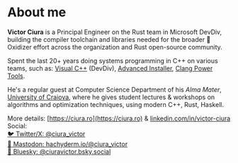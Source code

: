 # About me

**Victor Ciura** is a Principal Engineer on the Rust team in Microsoft DevDiv, building the compiler toolchain and libraries needed for the broader 🦀Oxidizer effort across the organization and Rust open-source community.  

Spent the last 20+ years doing systems programming in C++ on various teams, such as: [Visual C++](https://devblogs.microsoft.com/cppblog/) (DevDiv), [Advanced Installer](https://www.advancedinstaller.com), [Clang Power Tools](http://clangpowertools.com).  

He's a regular guest at Computer Science Department of his _Alma Mater_, [University of Craiova](http://www.ace.ucv.ro), where he gives student lectures & workshops on algorithms and optimization techniques, using modern C++, Rust, Haskell.  

More details: [https://ciura.ro](https://ciura.ro) & [linkedin.com/in/victor-ciura](https://www.linkedin.com/in/victor-ciura/)  
Social:  
[🐦 Twitter/X: @ciura_victor](https://twitter.com/ciura_victor)  
[🐘 Mastodon: hachyderm.io/@ciura_victor](https://hachyderm.io/@ciura_victor)  
[🦋 Bluesky: @ciuravictor.bsky.social](https://bsky.app/profile/ciuravictor.bsky.social)   
